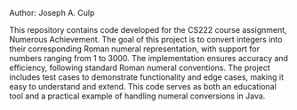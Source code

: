 Author: Joseph A. Culp

This repository contains code developed for the CS222 course assignment, Numerous Achievement.
The goal of this project is to convert integers into their corresponding Roman numeral representation, with support for numbers ranging from 1 to 3000. 
The implementation ensures accuracy and efficiency, following standard Roman numeral conventions. 
The project includes test cases to demonstrate functionality and edge cases, making it easy to understand and extend.
This code serves as both an educational tool and a practical example of handling numeral conversions in Java.
